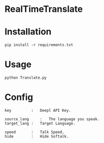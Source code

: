 # RealTimeTranslate

Installation
========
```
pip install -r requirements.txt
```

Usage
========
```
python Translate.py
```

Config
========
```
key 		: 	Deepl API Key.

source_lang 	: 	The language you speak.
target_lang	:	Target Language.

speed		:	Talk Speed.
hide		:	Hide Softalk.
```